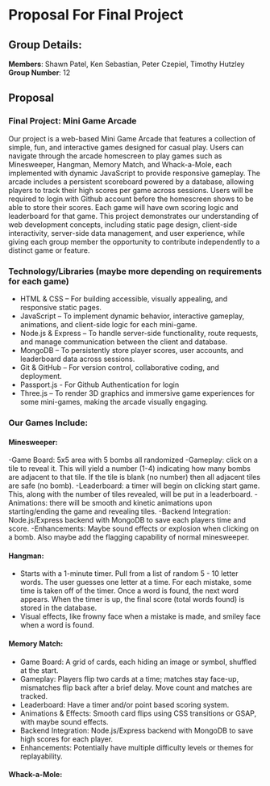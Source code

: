 # Proposal For Final Project

## Group Details:

 **Members**: Shawn Patel, Ken Sebastian, Peter Czepiel, Timothy Hutzley <br>
 **Group Number**: 12

## Proposal

### Final Project: Mini Game Arcade

Our project is a web-based Mini Game Arcade that features a collection of simple, fun, and interactive games designed for casual play. 
Users can navigate through the arcade homescreen to play games such as Minesweeper, Hangman, Memory Match, and Whack-a-Mole, each implemented with dynamic JavaScript to provide responsive gameplay. 
The arcade includes a persistent scoreboard powered by a database, allowing players to track their high scores per game across sessions.
Users will be required to login with Github account before the homescreen shows to be able to store their scores. Each game will have own scoring logic and leaderboard for that game.
This project demonstrates our understanding of web development concepts, including static page design, client-side interactivity, server-side data management, and user experience, 
while giving each group member the opportunity to contribute independently to a distinct game or feature.


### Technology/Libraries (maybe more depending on requirements for each game)
- HTML & CSS – For building accessible, visually appealing, and responsive static pages.
- JavaScript – To implement dynamic behavior, interactive gameplay, animations, and client-side logic for each mini-game.
- Node.js & Express – To handle server-side functionality, route requests, and manage communication between the client and database.
- MongoDB – To persistently store player scores, user accounts, and leaderboard data across sessions.
- Git & GitHub – For version control, collaborative coding, and deployment.
- Passport.js - For Github Authentication for login
- Three.js – To render 3D graphics and immersive game experiences for some mini-games, making the arcade visually engaging.

### Our Games Include:

#### Minesweeper:

-Game Board: 5x5 area with 5 bombs all randomized
-Gameplay: click on a tile to reveal it. This will yield a number (1-4) indicating how many bombs are adjacent to that tile. If the tile is blank (no number) then all adjacent tiles are safe (no bomb).
-Leaderboard: a timer will begin on clicking start game. This, along with the number of tiles revealed, will be put in a leaderboard.
-Animations: there will be smooth and kinetic animations upon starting/ending the game and revealing tiles.
-Backend Integration: Node.js/Express backend with MongoDB to save each players time and score.
-Enhancements: Maybe sound effects or explosion when clicking on a bomb. Also maybe add the flagging capability of normal minesweeper.

#### Hangman:

- Starts with a 1-minute timer. Pull from a list of random 5 - 10 letter words. The user guesses one letter at a time. For each mistake, some time is taken off of the timer. Once a word is found, the next word appears. When the timer is up, the final score (total words found) is stored in the database.
- Visual effects, like frowny face when a mistake is made, and smiley face when a word is found.

#### Memory Match:
- Game Board: A grid of cards, each hiding an image or symbol, shuffled at the start.
- Gameplay: Players flip two cards at a time; matches stay face-up, mismatches flip back after a brief delay. Move count and matches are tracked.
- Leaderboard: Have a timer and/or point based scoring system.
- Animations & Effects: Smooth card flips using CSS transitions or GSAP, with maybe sound effects.
- Backend Integration: Node.js/Express backend with MongoDB to save high scores for each player.
- Enhancements: Potentially have multiple difficulty levels or themes for replayability.

#### Whack-a-Mole:

